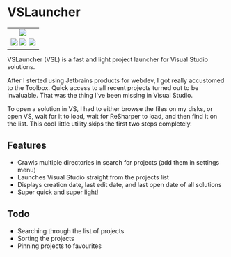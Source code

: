 # VSLauncher

<table style="margin:auto; text-align:center"  cellpadding="3">
<tr>
    <td>
        <img src="https://i.imgur.com/tSU8lrO.png1">
    </td>
</tr>

<tr>
<td>
<img src="https://img.shields.io/badge/version-0.1.1-green.svg?longCache=true&style=popout-square">

<img src="https://img.shields.io/badge/using-MahApps_Metro-blue.svg?longCache=true&style=popout-square">

<img src="https://img.shields.io/badge/with_and_for-Visual_Studio_2017-purple.svg?longCache=true&style=popout-square">
</td>
</tr>
</table>

VSLauncher (VSL) is a fast and light project launcher for Visual Studio solutions.

After I sterted using Jetbrains products for webdev, I got really accustomed to the Toolbox. Quick access to all recent projects turned out to be invaluable. That was the thing I've been missing in Visual Studio.

To open a solution in VS, I had to either browse the files on my disks, or open VS, wait for it to load, wait for ReSharper to load, and then find it on the list. This cool little utility skips the first two steps completely.

## Features

* Crawls multiple directories in search for projects (add them in settings menu)
* Launches Visual Studio straight from the projects list
* Displays creation date, last edit date, and last open date of all solutions
* Super quick and super light!

## Todo

* Searching through the list of projects
* Sorting the projects
* Pinning projects to favourites